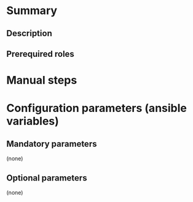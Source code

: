 # Summary

## Description

## Prerequired roles

# Manual steps

# Configuration parameters (ansible variables)

## Mandatory parameters

(none)

## Optional parameters

(none)
